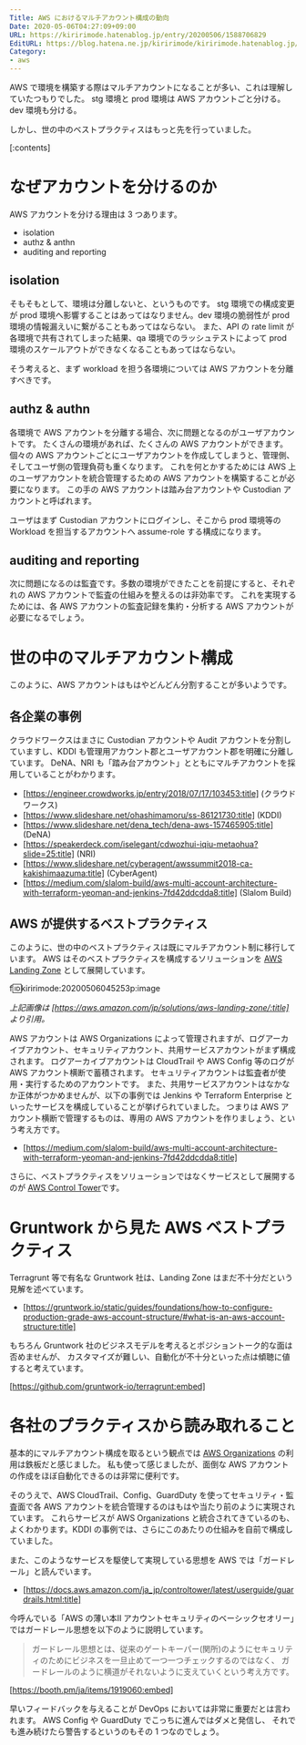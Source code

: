 ```yaml
---
Title: AWS におけるマルチアカウント構成の動向
Date: 2020-05-06T04:27:09+09:00
URL: https://kiririmode.hatenablog.jp/entry/20200506/1588706829
EditURL: https://blog.hatena.ne.jp/kiririmode/kiririmode.hatenablog.jp/atom/entry/26006613562588554
Category:
- aws
---
```

AWS で環境を構築する際はマルチアカウントになることが多い、これは理解していたつもりでした。
stg 環境と prod 環境は AWS アカウントごと分ける。dev 環境も分ける。

しかし、世の中のベストプラクティスはもっと先を行っていました。

[:contents]

# なぜアカウントを分けるのか

AWS アカウントを分ける理由は 3 つあります。

- isolation
- authz & anthn
- auditing and reporting

## isolation

そもそもとして、環境は分離しないと、というものです。
stg 環境での構成変更が prod 環境へ影響することはあってはなりません。dev 環境の脆弱性が prod 環境の情報漏えいに繋がることもあってはならない。
また、API の rate limit が各環境で共有されてしまった結果、qa 環境でのラッシュテストによって prod 環境のスケールアウトができなくなることもあってはならない。

そう考えると、まず workload を担う各環境については AWS アカウントを分離すべきです。

## authz & authn

各環境で AWS アカウントを分離する場合、次に問題となるのがユーザアカウントです。
たくさんの環境があれば、たくさんの AWS アカウントができます。個々の AWS アカウントごとにユーザアカウントを作成してしまうと、管理側、そしてユーザ側の管理負荷も重くなります。
これを何とかするためには AWS 上のユーザアカウントを統合管理するための AWS アカウントを構築することが必要になります。
この手の AWS アカウントは踏み台アカウントや Custodian アカウントと呼ばれます。

ユーザはまず Custodian アカウントにログインし、そこから prod 環境等の Workload を担当するアカウントへ assume-role する構成になります。

## auditing and reporting

次に問題になるのは監査です。多数の環境ができたことを前提にすると、それぞれの AWS アカウントで監査の仕組みを整えるのは非効率です。
これを実現するためには、各 AWS アカウントの監査記録を集約・分析する AWS アカウントが必要になるでしょう。

# 世の中のマルチアカウント構成

このように、AWS アカウントはもはやどんどん分割することが多いようです。

## 各企業の事例

クラウドワークスはまさに Custodian アカウントや Audit アカウントを分割していますし、KDDI も管理用アカウント郡とユーザアカウント郡を明確に分離しています。
DeNA、NRI も「踏み台アカウント」とともにマルチアカウントを採用していることがわかります。

- [https://engineer.crowdworks.jp/entry/2018/07/17/103453:title] (クラウドワークス)
- [https://www.slideshare.net/ohashimamoru/ss-86121730:title] (KDDI)
- [https://www.slideshare.net/dena_tech/dena-aws-157465905:title] (DeNA)
- [https://speakerdeck.com/iselegant/cdwozhui-iqiu-metaohua?slide=25:title] (NRI)
- [https://www.slideshare.net/cyberagent/awssummit2018-ca-kakishimaazuma:title] (CyberAgent)
- [https://medium.com/slalom-build/aws-multi-account-architecture-with-terraform-yeoman-and-jenkins-7fd42ddcdda8:title] (Slalom Build)

## AWS が提供するベストプラクティス

このように、世の中のベストプラクティスは既にマルチアカウント制に移行しています。
AWS はそのベストプラクティスを構成するソリューションを [AWS Landing Zone](https://aws.amazon.com/jp/solutions/aws-landing-zone/) として展開しています。

f:id:kiririmode:20200506045253p:image

<cite>上記画像は [https://aws.amazon.com/jp/solutions/aws-landing-zone/:title] より引用。</cite>

AWS アカウントは AWS Organizations によって管理されますが、ログアーカイブアカウント、セキュリティアカウント、共用サービスアカウントがまず構成されます。
ログアーカイブアカウントは CloudTrail や AWS Config 等のログが AWS アカウント横断で蓄積されます。
セキュリティアカウントは監査者が使用・実行するためのアカウントです。
また、共用サービスアカウントはなかなか正体がつかめませんが、以下の事例では Jenkins や Terraform Enterprise といったサービスを構成していることが挙げられていました。
つまりは AWS アカウント横断で管理するものは、専用の AWS アカウントを作りましょう、という考え方です。

- [https://medium.com/slalom-build/aws-multi-account-architecture-with-terraform-yeoman-and-jenkins-7fd42ddcdda8:title]

さらに、ベストプラクティスをソリューションではなくサービスとして展開するのが [AWS Control Tower](https://aws.amazon.com/jp/controltower/)です。

# Gruntwork から見た AWS ベストプラクティス

Terragrunt 等で有名な Gruntwork 社は、Landing Zone はまだ不十分だという見解を述べています。

- [https://gruntwork.io/static/guides/foundations/how-to-configure-production-grade-aws-account-structure/#what-is-an-aws-account-structure:title]

もちろん Gruntwork 社のビジネスモデルを考えるとポジショントーク的な面は否めませんが、
カスタマイズが難しい、自動化が不十分といった点は傾聴に値すると考えています。

[https://github.com/gruntwork-io/terragrunt:embed]

# 各社のプラクティスから読み取れること

基本的にマルチアカウント構成を取るという観点では [AWS Organizations](https://aws.amazon.com/jp/organizations/) の利用は鉄板だと感じました。
私も使って感じましたが、面倒な AWS アカウントの作成をほぼ自動化できるのは非常に便利です。

そのうえで、AWS CloudTrail、Config、GuardDuty を使ってセキュリティ・監査面で各 AWS アカウントを統合管理するのはもはや当たり前のように実現されています。
これらサービスが AWS Organizations と統合されてきているのも、よくわかります。KDDI の事例では、さらにこのあたりの仕組みを自前で構成していました。

また、このようなサービスを駆使して実現している思想を AWS では「ガードレール」と読んでいます。
- [https://docs.aws.amazon.com/ja_jp/controltower/latest/userguide/guardrails.html:title]

今呼んでいる「AWS の薄い本Ⅱ アカウントセキュリティのベーシックセオリー」ではガードレール思想を以下のように説明しています。

<!-- textlint-disable -->

> ガードレール思想とは、従来のゲートキーパー(関所)のようにセキュリティのためにビジネスを一旦止めて一つ一つチェックするのではなく、
> ガードレールのように横道がそれないように支えていくという考え方です。

<!-- textlint-enable -->

[https://booth.pm/ja/items/1919060:embed]

早いフィードバックを与えることが DevOps においては非常に重要だとは言われます。
AWS Config や GuardDuty でこっちに進んではダメと発信し、
それでも進み続けたら警告するというのもその 1 つなのでしょう。
